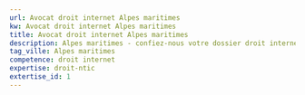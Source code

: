 ```yaml
---
url: Avocat droit internet Alpes maritimes
kw: Avocat droit internet Alpes maritimes
title: Avocat droit internet Alpes maritimes
description: Alpes maritimes - confiez-nous votre dossier droit internet
tag_ville: Alpes maritimes
competence: droit internet
expertise: droit-ntic
extertise_id: 1
---
```


